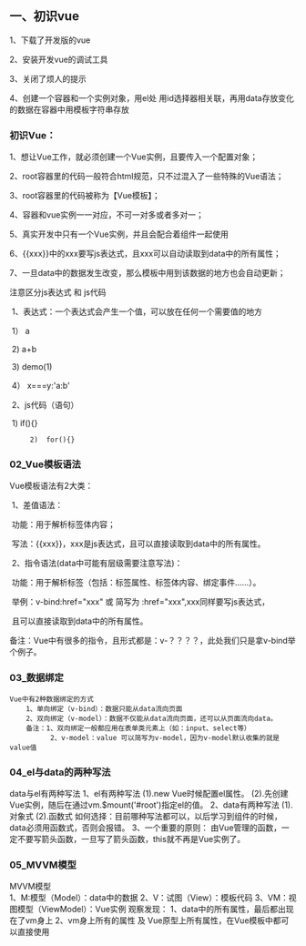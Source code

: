 ## 一、初识vue

1、下载了开发版的vue

2、安装开发vue的调试工具

3、关闭了烦人的提示

4、创建一个容器和一个实例对象，用el处 用id选择器相关联，再用data存放变化的数据在容器中用模板字符串存放



### 初识Vue：

  1、想让Vue工作，就必须创建一个Vue实例，且要传入一个配置对象；

  2、root容器里的代码一般符合html规范，只不过混入了一些特殊的Vue语法；

  3、root容器里的代码被称为【Vue模板】；

  4、容器和vue实例一一对应，不可一对多或者多对一；

  5、真实开发中只有一个Vue实例，并且会配合着组件一起使用 

  6、{{xxx}}中的xxx要写js表达式，且xxx可以自动读取到data中的所有属性；

  7、一旦data中的数据发生改变，那么模板中用到该数据的地方也会自动更新；





  注意区分js表达式 和 js代码

​    1、表达式：一个表达式会产生一个值，可以放在任何一个需要值的地方

​      1） a

​      2)   a+b

​      3)   demo(1)

​      4） x===y:'a:b'

​    2、js代码（语句）

​      1)  if(){}

         2)  for(){}









### 02_Vue模板语法

Vue模板语法有2大类：

​    1、差值语法：

​      功能：用于解析标签体内容；

​      写法：{{xxx}}，xxx是js表达式，且可以直接读取到data中的所有属性。

​    2、指令语法(data中可能有层级需要注意写法)：

​      功能：用于解析标签（包括：标签属性、标签体内容、绑定事件……）。

​      举例：v-bind:href="xxx" 或 简写为 :href="xxx",xxx同样要写js表达式，

​        且可以直接读取到data中的所有属性。

​      备注：Vue中有很多的指令，且形式都是：v-？？？？，此处我们只是拿v-bind举个例子。





### 03_数据绑定
    Vue中有2种数据绑定的方式
        1、单向绑定（v-bind）：数据只能从data流向页面
        2、双向绑定（v-model）：数据不仅能从data流向页面，还可以从页面流向data。
        备注：1、双向绑定一般都应用在表单类元素上（如：input、select等）
              2、v-model：value 可以简写为v-model，因为v-model默认收集的就是value值 






### 04_el与data的两种写法
  data与el有两种写法
        1、el有两种写法
            (1).new Vue时候配置el属性。
            (2).先创建Vue实例，随后在通过vm.$mount('#root')指定el的值。
        2、data有两种写法
            (1).对象式
            (2).函数式
            如何选择：目前哪种写法都可以，以后学习到组件的时候，data必须用函数式，否则会报错。
        3、一个重要的原则：
            由Vue管理的函数，一定不要写箭头函数，一旦写了箭头函数，this就不再是Vue实例了。 

### 05_MVVM模型
  MVVM模型    
            1、M:模型（Model）：data中的数据
            2、V：试图（View）：模板代码
            3、VM：视图模型（ViewModel）：Vue实例
        观察发现：
            1、data中的所有属性，最后都出现在了vm身上
            2、vm身上所有的属性 及 Vue原型上所有属性，在Vue模板中都可以直接使用 